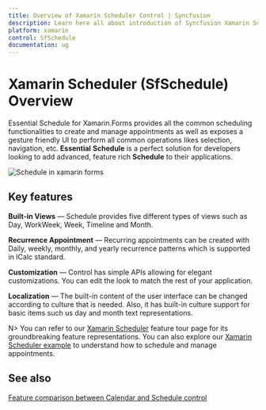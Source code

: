 ```yaml
---
title: Overview of Xamarin Scheduler Control | Syncfusion
description: Learn here all about introduction of Syncfusion Xamarin Scheduler (SfSchedule) control, its elements and more.
platform: xamarin
control: SfSchedule
documentation: ug
---
```


# Xamarin Scheduler (SfSchedule) Overview

Essential Schedule for Xamarin.Forms provides all the common scheduling functionalities to create and manage appointments as well as exposes a gesture friendly UI to perform all common operations likes selection, navigation, etc. **Essential** **Schedule** is a perfect solution for developers looking to add advanced, feature rich **Schedule** to their applications.

![Schedule in xamarin forms](GettingStarted_images/xamarin.forms.-schedule-over-view.png)

## Key features

**Built-in Views** — Schedule provides five different types of views such as Day, WorkWeek, Week, Timeline and Month.

**Recurrence Appointment** — Recurring appointments can be created with Daily, weekly, monthly, and yearly recurrence patterns which is supported in ICalc standard.

**Customization** — Control has simple APIs allowing for elegant customizations. You can edit the look to match the rest of your application.

**Localization** — The built-in content of the user interface can be changed according to culture that is needed. Also, it has built-in culture support for basic items such us day and month text representations.

N> You can refer to our [Xamarin Scheduler](https://www.syncfusion.com/xamarin-ui-controls/xamarin-scheduler) feature tour page for its groundbreaking feature representations. You can also explore our [Xamarin Scheduler example](https://github.com/syncfusion/xamarin-demos/tree/master/Forms/Schedule) to understand how to schedule and manage appointments.

## See also

[Feature comparison between Calendar and Schedule control](https://support.syncfusion.com/kb/article/6276/feature-comparison-between-calendar-and-schedule-control-in-winforms)
